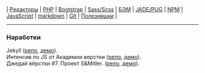 | 
[Редакторы](readme/Editors.md) | 
[PHP](readme/PHP.md) | 
[Bootstrap](readme/Bootstrap.md) | 
[Sass/Scss](readme/Sass.md) | 
[БЭМ](readme/БЭМ.md) | 
[JADE/PUG](readme/JADE-PUG.md) | 
[NPM](readme/NPM.md) | 
[JavaScript](readme/JavaScript.md) | 
[markdown](readme/markdown.md) | 
[Git](readme/Git.md) | 
[Полезняшки](readme/Useful.md) | 

- - - - - - - - - - - - - - - - - - - - - - - - - - - - - - - - - - - - - - - -
### Наработки
Jekyll ([репо][1], [демо][1.1]).  
Интенсив по JS от Академии верстки ([репо][2], [демо][2.1]).  
Джедай вёрстки #7. Проект S&Mitler. ([репо][3], [демо][3.1]).  

[1]: https://github.com/vik-vavilikhin/vik-vavilikhin.github.io/tree/master/Jekyll "Jekyll"  
[1.1]: https://vik-vavilikhin.github.io/Jekyll/dist "Jekyll"  

[2]: https://github.com/vik-vavilikhin/vik-vavilikhin.github.io/tree/master/JS/GloAcademy "Интенсив по JS"  
[2.1]: https://vik-vavilikhin.github.io/JS/GloAcademy "Интенсив по JS"  

[3]: https://github.com/vik-vavilikhin/S-Mitler "Джедай вёрстки #7. Проект S&Mitler."  
[3.1]: https://vik-vavilikhin.github.io/S-Mitler/dist "Джедай вёрстки #7. Проект S&Mitler."  
